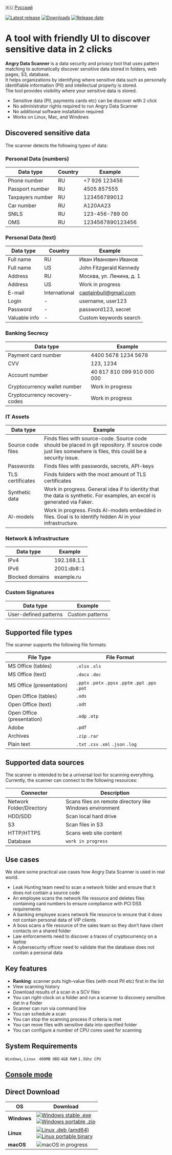 🇷🇺 [Русский](README.ru.md)

[![Latest release](https://img.shields.io/github/v/release/angryscan/angrydata-app?sort=semver)](https://github.com/angryscan/angrydata-app/releases/latest)
[![Downloads](https://img.shields.io/github/downloads/angryscan/angrydata-app/total.svg)](https://github.com/angryscan/angrydata-app/releases)
[![Release date](https://img.shields.io/github/release-date/angryscan/angrydata-app?label=release%20date&display_date=published_at&color=orange)](https://github.com/angryscan/angrydata-app/releases/latest)

# A tool with friendly UI to discover sensitive data in 2 clicks
**Angry Data Scanner** is a data security and privacy tool that uses pattern matching to automatically discover sensitive data stored in folders, web pages, S3, database.  
It helps organizations by identifying where sensitive data such as personally identifiable information (PII) and intellectual property is stored.   
The tool provides visibility where your sensitive data is stored.  

- Sensitive data (PII, payments cards etc) can be discover with 2 click
- No administrator rights required to run Angry Data Scanner  
- No additional software installation required  
- Works on Linux, Mac, and Windows

## Discovered sensitive data
The scanner detects the following types of data:

### Personal Data (numbers)

| Data type           | Country | Example                    |
|---------------------|---------|----------------------------|
| Phone number        | RU      | +7 926 123456             |
| Passport number     | RU      | 4505 857555               |
| Taxpayers number    | RU      | 123456789012              |
| Car number          | RU      | A120AA23                  |
| SNILS              | RU      | 123-456-789 00            |
| OMS                | RU      | 1234567890123456          |

### Personal Data (text)

| Data type | Country | Example                    |
|-----------|---------|----------------------------|
| Full name | RU      | Иван Иванович Иванов       |
| Full name | US      | John Fitzgerald Kennedy    |
| Address   | RU      | Москва, ул. Ленина, д. 1   |
| Address   | US      | Work in progress           |
| E-mail    | International | captainbull@gmail.com |
| Login     | -       | username, user123          |
| Password  | -       | password123, secret        |
| Valuable info | -   | Custom keywords search     |

### Banking Secrecy

| Data type                        | Example                    |
|---------------------------------|----------------------------|
| Payment card number             | 4400 5678 1234 5678       |
| CVV                             | 123, 1234                 |
| Account number                  | 40 817 810 099 910 000 000|
| Cryptocurrency wallet number    | Work in progress           |
| Cryptocurrency recovery-codes   | Work in progress           |

### IT Assets

| Data type        | Example                    |
|------------------|----------------------------|
| Source code files | Finds files with source-code. Source code should be placed in git repository. If source code just lies somewhere is files, this could be a security issue. |
| Passwords       | Finds files with passwords, secrets, API-keys |
| TLS certificates| Finds folders with the most amount of TLS certificates |
| Synthetic data  | Work in progress. General idea if to identity that the data is synthetic. For examples, an excel is generated via Faker. |
| AI-models       | Work in progress. Finds AI-models embedded in files. Goal is to identify hidden AI in your infrastructure. |

### Network & Infrastructure

| Data type        | Example                    |
|------------------|----------------------------|
| IPv4             | 192.168.1.1               |
| IPv6             | 2001:db8::1               |
| Blocked domains  | example.ru                |

### Custom Signatures

| Data type           | Example                    |
|---------------------|----------------------------|
| User-defined patterns| Custom patterns            |

## Supported file types
The scanner supports the following file formats:

| File Type                 | File Format                                          |
|---------------------------|------------------------------------------------------|
| MS Office (tables)        | `.xlsx` `.xls`                                       |
| MS Office (text)          | `.docx` `.doc`                                       |
| MS Office (presentation)  | `.pptx` `.potx` `.ppsx` `.pptm` `.ppt` `.pps` `.pot` |
| Open Office (tables)      | `.ods`                                               |
| Open Office (text)        | `.odt`                                               | 
| Open Office (presentation)| `.odp` `.otp`                                        |
| Adobe                     | `.pdf`                                               |
| Archives                  | `.zip` `.rar`                                        |
| Plain text                | `.txt` `.csv` `.xml` `.json` `.log`                  |

## Supported data sources
The scanner is intended to be a universal tool for scanning everything. Currently, the scanner can connect to the following resources:

| Connector                | Description                                              |
|--------------------------|----------------------------------------------------------|
| Network Folder/Directory | Scans files on remote directory like Windows environment |
| HDD/SDD                  | Scan local hard drive                                    |
| S3                       | Scan files  in S3                                        |
| HTTP/HTTPS               | Scans web site content                                   |
| Database                 | `work in progress`                                       |

## Use cases
We share some practical use cases how Angry Data Scanner is used in real world.

- Leak Hunting team need to scan a network folder and ensure that it does not contain a source code
- An employee scans the network file resource and deletes files containing card numbers to ensure compliance with PCI DSS requirements
- A banking employee scans network file resource to ensure that it does not contain personal data of VIP clients
- A boss scans a file resource of the sales team so they don’t have client contacts on a shared folder
- Law enforcements need to discover a traces of cryptocurrency on a laptop
- A cybersecurity officer need to validate that the database does not contain a personal data

## Key features
- **Ranking**: scanner puts high-value files (with most PII etc) first in the list
- View scanning history
- Download results of a scan in a SCV files
- You can right-clock on a folder and run a scanner to discovery sensitive dat in a floder
- Scanner can run via command line
- You can schedule a scan
- You can stop the scanning process if criteria is met
- You can move files with sensitive data into specified folder
- You can configure a number of CPU cores used for scanning


## System Requirements
`Windows`, `Linux `
`400MB HDD` `4GB RAM` `1.3Ghz CPU`

## [Console mode](doc/CONSOLE.md)

## Direct Download

| OS | Download                                                                                                                                                                                                                                                                                                                                                                                                                                                                  |
|---|---------------------------------------------------------------------------------------------------------------------------------------------------------------------------------------------------------------------------------------------------------------------------------------------------------------------------------------------------------------------------------------------------------------------------------------------------------------------------|
| **Windows** | <a href="https://github.com/angryscan/angrydata-app/releases/latest/download/big-data-scanner.exe"><img src="https://img.shields.io/badge/Setup-x64-0078D6?style=for-the-badge&logo=windows" alt="Windows stable .exe"></a><br/> <a href="https://github.com/angryscan/angrydata-app/releases/latest/download/big-data-scanner-1.2.1-windows-amd64.zip"><img src="https://img.shields.io/badge/portable-x64-0078D6?style=for-the-badge&logo=windows" alt="Windows portable .zip"></a> |
| **Linux** | <a href="https://github.com/angryscan/angrydata-app/releases/latest/download/big-data-scanner_1.2.1_amd64.deb"><img src="https://img.shields.io/badge/DEB-X64-A81D33?style=for-the-badge&logo=debian" alt="Linux .deb (amd64)"></a><br/> <a href="https://github.com/angryscan/angrydata-app/releases/latest/download/big-data-scanner-1.2.1-linux-amd64.tar.gz"><img src="https://img.shields.io/badge/portable-x64-333?style=for-the-badge&logo=linux" alt="Linux portable binary"></a>                        |
| **macOS** | <img src="https://img.shields.io/badge/macOS-in%20progress-000000?style=for-the-badge&logo=apple" alt="macOS in progress">                                                                                                                                                                                                                                                                                                                                                |

